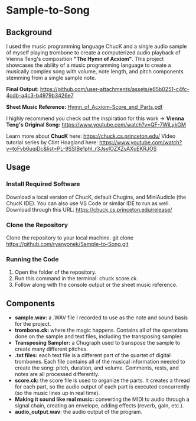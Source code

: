 # Sample-to-Song
## Background
I used the music programming language ChucK and a single audio sample of myself playing trombone to create a computerized audio playback of Vienna Teng's composition **"The Hymn of Acxiom"**. This project showcases the ability of a music programming language to create a musically complex song with volume, note length, and pitch components stemming from a single sample note.

**Final Output:** https://github.com/user-attachments/assets/e65b0251-c4fc-4cdb-a4c3-b4979b3426e7

**Sheet Music Reference:** [Hymn_of_Acxiom-Score_and_Parts.pdf](https://github.com/user-attachments/files/22237740/Hymn_of_Acxiom-Score_and_Parts.pdf)

I highly recommend you check out the inspiration for this work ->
**Vienna Teng's Original Song:** https://www.youtube.com/watch?v=QF-7WiLykGM

Learn more about **ChucK** here: https://chuck.cs.princeton.edu/
Video tutorial series by Clint Hoagland here: https://www.youtube.com/watch?v=toFvb6uqiDc&list=PL-9SSIBe1phI_r3JsylOZXZyAXuEKRJOS

## Usage
### Install Required Software
Download a local version of ChucK, default Chugins, and MiniAudicle (the ChucK IDE). You can also use VS Code or similar IDE to run as well.
Download through this URL: https://chuck.cs.princeton.edu/release/ 

### Clone the Repository
Clone the repository to your local machine.
git clone https://github.com/ryanyonek/Sample-to-Song.git

### Running the Code
1. Open the folder of the repository.
2. Run this command in the terminal: chuck score.ck.
3. Follow along with the console output or the sheet music reference.

## Components
- **sample.wav:** a .WAV file I recorded to use as the note and sound basis for the project.
- **trombone.ck:** where the magic happens. Contains all of the operations done on the sample and text files, including the transposing sampler.
- **Transposing Sampler:** a Chugraph used to transpose the sample to create many different pitches.
- **.txt files:** each text file is a different part of the quartet of digital trombones. Each file contains all of the musical information needed to create the song: pitch, duration, and volume. Comments, rests, and notes are all processed differently.
- **score.ck:** the score file is used to organize the parts. It creates a thread for each part, so the audio output of each part is executed concurrently (so the music lines up in real time).
- **Making it sound like real music:** converting the MIDI to audio through a signal chain, creating an envelope, adding effects (reverb, gain, etc.).
- **audio_output.wav**: the audio output of the program.




